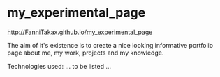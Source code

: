 # my_experimental_page
http://FanniTakax.github.io/my_experimental_page

The aim of it's existence is to create a nice looking informative portfolio page about me, my work, projects and my knowledge. 

Technologies used: 
... to be listed ...
